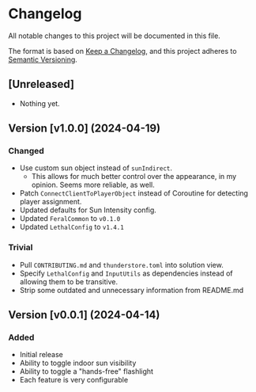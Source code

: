 # Changelog

All notable changes to this project will be documented in this file.

The format is based on [Keep a Changelog](https://keepachangelog.com/en/1.1.0/ 'Keep a Changelog, 1.1.0'),
and this project adheres to [Semantic Versioning](https://semver.org/spec/v2.0.0.html 'Semantic Versioning, 2.0.0').

## [Unreleased]

- Nothing yet.

## Version [v1.0.0] (2024-04-19)

### Changed

- Use custom sun object instead of `sunIndirect`.
  - This allows for much better control over the appearance, in my opinion. Seems more reliable, as well.
- Patch `ConnectClientToPlayerObject` instead of Coroutine for detecting player assignment.
- Updated defaults for Sun Intensity config.
- Updated `FeralCommon` to `v0.1.0`
- Updated `LethalConfig` to `v1.4.1`

### Trivial

- Pull `CONTRIBUTING.md` and `thunderstore.toml` into solution view.
- Specify `LethalConfig` and `InputUtils` as dependencies instead of allowing them to be transitive.
- Strip some outdated and unnecessary information from README.md

## Version [v0.0.1] (2024-04-14)

### Added

- Initial release
- Ability to toggle indoor sun visibility
- Ability to toggle a "hands-free" flashlight
- Each feature is very configurable
